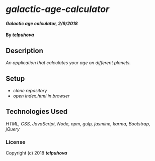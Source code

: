 # _galactic-age-calculator_

#### _Galactic age calculator, 2/9/2018_

#### By _**telpuhova**_

## Description

_An application that calculates your age on different planets._

## Setup

* _clone repository_
* _open index.html in browser_

## Technologies Used

_HTML, CSS, JavaScript, Node, npm, gulp, jasmine, karma, Bootstrap, jQuery_

### License

Copyright (c) 2018 ****_telpuhova_****
